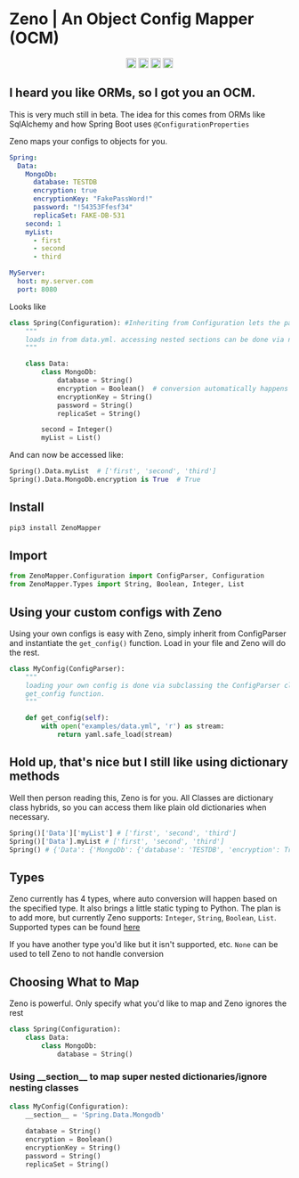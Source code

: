 # Zeno | An Object Config Mapper (OCM) 

<p align="center">
<a href="https://travis-ci.com/josephp27/Zeno"><img src="https://travis-ci.com/josephp27/Zeno.svg?branch=main" alt="Build" height="18"></a>
<a href="https://badge.fury.io/py/ZenoMapper"><img src="https://badge.fury.io/py/ZenoMapper.svg" alt="PyPI version" height="18"></a>
<a href="https://pepy.tech/project/zenomapper"><img src="https://pepy.tech/badge/zenomapper" alt="Downloads" height="18"></a>
<img src="https://img.shields.io/badge/License-Apache%202.0-blue.svg" alt="License" height="18"></a>
</p>


## I heard you like ORMs, so I got you an OCM.

This is very much still in beta. The idea for this comes from ORMs like SqlAlchemy and how Spring Boot uses `@ConfigurationProperties`

Zeno maps your configs to objects for you.
```yaml
Spring:
  Data:
    MongoDb:
      database: TESTDB
      encryption: true
      encryptionKey: "FakePassWord!"
      password: "!54353Ffesf34"
      replicaSet: FAKE-DB-531
    second: 1
    myList:
      - first
      - second
      - third

MyServer:
  host: my.server.com
  port: 8080
```
Looks like
```python
class Spring(Configuration): #Inheriting from Configuration lets the parser know which class to modify
    """
    loads in from data.yml. accessing nested sections can be done via nested classes
    """

    class Data:
        class MongoDb:
            database = String()
            encryption = Boolean()  # conversion automatically happens when specifying the type
            encryptionKey = String()
            password = String()
            replicaSet = String()

        second = Integer()
        myList = List()
```
And can now be accessed like:
```python
Spring().Data.myList  # ['first', 'second', 'third']
Spring().Data.MongoDb.encryption is True  # True
```

## Install
```bash
pip3 install ZenoMapper
```

## Import
```python
from ZenoMapper.Configuration import ConfigParser, Configuration
from ZenoMapper.Types import String, Boolean, Integer, List
```

## Using your custom configs with Zeno
Using your own configs is easy with Zeno, simply inherit from ConfigParser and instantiate the `get_config()` function. Load in your file and Zeno will do the rest.
```python
class MyConfig(ConfigParser):
    """
    loading your own config is done via subclassing the ConfigParser class and implementing the
    get_config function.
    """

    def get_config(self):
        with open("examples/data.yml", 'r') as stream:
            return yaml.safe_load(stream)
```            
## Hold up, that's nice but I still like using dictionary methods
Well then person reading this, Zeno is for you. All Classes are dictionary class hybrids, so you can access them like plain old dictionaries when necessary.
```python
Spring()['Data']['myList'] # ['first', 'second', 'third']
Spring()['Data'].myList # ['first', 'second', 'third']
Spring() # {'Data': {'MongoDb': {'database': 'TESTDB', 'encryption': True, 'encryptionKey': 'FakePassWord!', 'password': '!54353Ffesf34', 'replicaSet': 'FAKE-DB-531'}, 'second': 1, 'myList': ['first', 'second', 'third']}}
```
## Types
Zeno currently has 4 types, where auto conversion will happen based on the specified type. It also brings a little static typing to Python. The plan is to add more, but currently Zeno supports: `Integer`, `String`, `Boolean`, `List`. Supported types can be found [here](https://github.com/josephp27/Zeno/blob/main/ZenoMapper/Types.py)

If you have another type you'd like but it isn't supported, etc. `None` can be used to tell Zeno to not handle conversion

## Choosing What to Map
Zeno is powerful. Only specify what you'd like to map and Zeno ignores the rest
```python
class Spring(Configuration):
    class Data:
        class MongoDb:
            database = String()
```
### Using \_\_section\_\_ to map super nested dictionaries/ignore nesting classes
```python
class MyConfig(Configuration):
    __section__ = 'Spring.Data.Mongodb'
    
    database = String()
    encryption = Boolean()
    encryptionKey = String()
    password = String()
    replicaSet = String()
```
